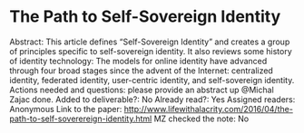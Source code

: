 # The Path to Self-Sovereign Identity

Abstract: This article defines “Self-Sovereign Identity” and creates a group of principles specific to self-sovereign identity. It also reviews some history of identity technology: The models for online identity have advanced through four broad stages since the advent of the Internet: centralized identity, federated identity, user-centric identity, and self-sovereign identity.
Actions needed and questions:  please provide an abstract
 up @Michal Zajac done.
Added to deliverable?: No
Already read?: Yes
Assigned readers: Anonymous
Link to the paper: http://www.lifewithalacrity.com/2016/04/the-path-to-self-soverereign-identity.html
MZ checked the note: No